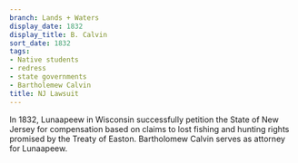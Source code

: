 ```yaml
---
branch: Lands + Waters
display_date: 1832
display_title: B. Calvin
sort_date: 1832
tags:
- Native students
- redress
- state governments
- Bartholemew Calvin
title: NJ Lawsuit
---
```


In 1832, Lunaapeew in Wisconsin successfully petition the State of New Jersey for compensation based on claims to lost fishing and hunting rights promised by the Treaty of Easton. Bartholomew Calvin serves as attorney for Lunaapeew.
